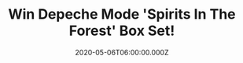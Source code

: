 ---
campaign-uuid: "c-5c0eba10-4246-4d2f-97fc-f58348f001b5"
type: "Competition"
category: "Music"
date: "2020-05-06T06:00:00.000Z"
end-date: "2020-07-06T23:59:00.000Z"
disable-form: false
is_promoted: true
has_entry_page: true
title: "Win Depeche Mode 'Spirits In The Forest' Box Set!"
competition-description: "<p>We are giving away 'Spirits In The Forest', a special\
  \ four-disc Box Set that  presents the definitive Depeche Mode experience at its\
  \ most immersive. The package includes two video discs: the 'Spirits In The Forest'\
  \ documentary alongside 'Live Spirits', a full-length Depeche Mode concert performance\
  \ filmed at the final of two shows of the Global Spirit Tour at the Waldbühne in\
  \ Berlin.</p>\n<p>Are you their biggest fan? Click below and it could be yours.<p>\n"
hero-header: "Win Depeche Mode 'Spirits In The Forest' Box Set!"
terms-confirmation: "N/A"
banner-img: "https://assets.expresslyapp.com/asset-155ef176-e0ef-4daa-b7ce-0967cb28ce4a.jpg"
logo-left-href: "aaa.nme.com"
logo-left-image: "https://assets.expresslyapp.com/asset-67b0d155-4e05-4596-85a2-197d094c1bdd.jpg"
logo-left-title: "NME AAA"
bg-image-hero: "https://assets.expresslyapp.com/asset-efdef0c9-2295-428a-b730-6de23c445cd4.jpg"
bg-image-first: "https://assets.expresslyapp.com/asset-2e8d5fc2-2b23-4fd5-ab19-f35988769b6c.jpg"
section1-content: "<p>This brilliant Depeche Mode Box Set includes two video discs:\
  \ the 'Spirits In The Forest' documentary alongside 'Live Spirits', a full-length\
  \ Depeche Mode concert performance filmed at the final of two shows of the Global\
  \ Spirit Tour at the Waldbühne in Berlin.</p>\n<p>This footage has never been previously\
  \ released. Also, in addition to the two video discs, the package includes two CDs\
  \ containing 'Live Spirits' soundtrack.</p>\n<p>Good luck!</p>\n"
entry-title: "Win Depeche Mode 'Spirits In The Forest' Box Set!"
entry-content: "<p>Enter the draw to win Depeche Mode 'Spirits In The Forest' Box\
  \ Set by completing the form below before 23:59 on the 6th of July 2020.</p>\n"
has-winner: false
prize-description: "Depeche Mode 'Spirits In The Forest' Box Set!"
special-conditions: "Multiple entries are allowed up to one every day."
country-restrictions:
- "GB"
---